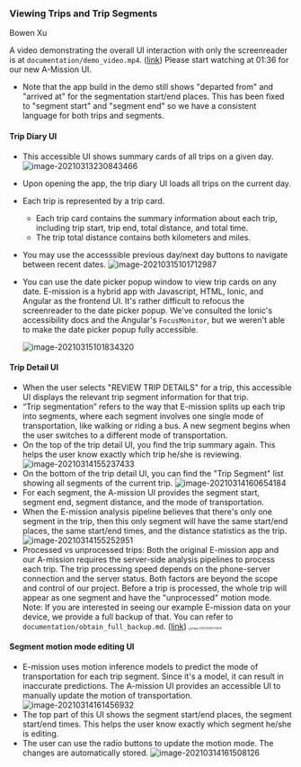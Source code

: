 ### Viewing Trips and Trip Segments

Bowen Xu

A video demonstrating the overall UI interaction with only the screenreader is at `documentation/demo_video.mp4`. ([link](https://github.com/CSE482Winter2021/NameN0tF0und/raw/main/documentation/demo_video.mp4)) Please start watching at 01:36 for our new A-Mission UI. 

- Note that the app build in the demo still shows "departed from" and "arrived at" for the segmentation start/end places. This has been fixed to "segment start" and "segment end" so we have a consistent language for both trips and segments.

#### Trip Diary UI

- This accessible UI shows summary cards of all trips on a given day. 
  ![image-20210313230843466](image-20210313230843466.png)

- Upon opening the app, the trip diary UI loads all trips on the current day.  

- Each trip is represented by a trip card.

  - Each trip card contains the summary information about each trip, including trip start, trip end, total distance, and total time.
  - The trip total distance contains both kilometers and miles. 

- You may use the accesssible previous day/next day buttons to navigate between recent dates. 
  ![image-20210315101712987](image-20210315101712987.png)

- You can use the date picker popup window to view trip cards on any date. E-mission is a hybrid app with Javascript, HTML, Ionic, and Angular as the frontend UI. It's rather difficult to refocus the screenreader to the date picker popup. We've consulted the Ionic's accessibility docs and the Angular's `FocusMonitor`, but we weren't able to make the date picker popup fully accessible. 

  ![image-20210315101834320](image-20210315101834320.png)

#### Trip Detail UI

- When the user selects "REVIEW TRIP DETAILS" for a trip, this accessible UI displays the relevant trip segment information for that trip.
- “Trip segmentation” refers to the way that E-mission splits up each trip into segments, where each segment involves one single mode of transportation, like walking or riding a bus. A new segment begins when the user switches to a different mode of transportation.
- On the top of the trip detail UI, you find the trip summary again. This helps the user know exactly which trip he/she is reviewing.
  ![image-20210314155237433](image-20210314155237433.png)
- On the bottom of the trip detail UI, you can find the "Trip Segment" list showing all segments of the current trip. 
  ![image-20210314160654184](image-20210314160654184.png)
- For each segment, the A-mission UI provides the segment start, segment end, segment distance, and the mode of transportation. 
- When the E-mission analysis pipeline believes that there's only one segment in the trip, then this only segment will have the same start/end places, the same start/end times, and the distance statistics as the trip. 
  ![image-20210314155252951](image-20210314155252951.png)
- Processed vs unprocessed trips: Both the original E-mission app and our A-mission requires the server-side analysis pipelines to process each trip. The trip processing speed depends on the phone-server connection and the server status. Both factors are beyond the scope and control of our project. Before a trip is processed, the whole trip will appear as one segment and have the "unprocessed" motion mode. Note: If you are interested in seeing our example E-mission data on your device, we provide a full backup of that. You can refer to `documentation/obtain_full_backup.md`. ([link](https://github.com/CSE482Winter2021/NameN0tF0und/blob/main/documentation/obtain_full_backup.md))
  <img src="image-20210314160739076.png" alt="image-20210314160739076" style="zoom:30%;" />

#### Segment motion mode editing UI

- E-mission uses motion inference models to predict the mode of transportation for each trip segment. Since it's a model, it can result in inaccurate predictions. The A-mission UI provides an accessible UI to manually update the motion of transportation. 
  ![image-20210314161456932](image-20210314161456932.png)
- The top part of this UI shows the segment start/end places, the segment start/end times. This helps the user know exactly which segment he/she is editing.
- The user can use the radio buttons to update the motion mode. The changes are automatically stored. 
  ![image-20210314161508126](image-20210314161508126.png)